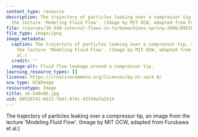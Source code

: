 ```yaml
---
content_type: resource
description: The trajectory of particles leaking over a compressor tip, an image from
  the lecture 'Modeling Fluid Flow'. (Image by MIT OCW, adapted from Furukawa et al.)
file: /courses/16-540-internal-flows-in-turbomachines-spring-2006/8953874166127b4187dc43f49a7a2b14_16-540s06.jpg
file_type: image/jpeg
image_metadata:
  caption: The trajectory of particles leaking over a compressor tip, an image from
    the lecture 'Modeling Fluid Flow'. (Image by MIT OCW, adapted from Furukawa et
    al.)
  credit: ''
  image-alt: Fluid flow leakage around a compressor tip.
learning_resource_types: []
license: https://creativecommons.org/licenses/by-nc-sa/4.0/
ocw_type: OCWImage
resourcetype: Image
title: 16-540s06.jpg
uid: 89538741-6612-7b41-87dc-43f49a7a2b14
---
```

The trajectory of particles leaking over a compressor tip, an image from the lecture 'Modeling Fluid Flow'. (Image by MIT OCW, adapted from Furukawa et al.)